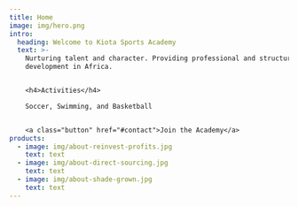 ```yaml
---
title: Home
image: img/hero.png
intro:
  heading: Welcome to Kiota Sports Academy
  text: >-
    Nurturing talent and character. Providing professional and structured talent
    development in Africa.


    <h4>Activities</h4>

    Soccer, Swimming, and Basketball


    <a class="button" href="#contact">Join the Academy</a>
products:
  - image: img/about-reinvest-profits.jpg
    text: text
  - image: img/about-direct-sourcing.jpg
    text: text
  - image: img/about-shade-grown.jpg
    text: text
---
```


